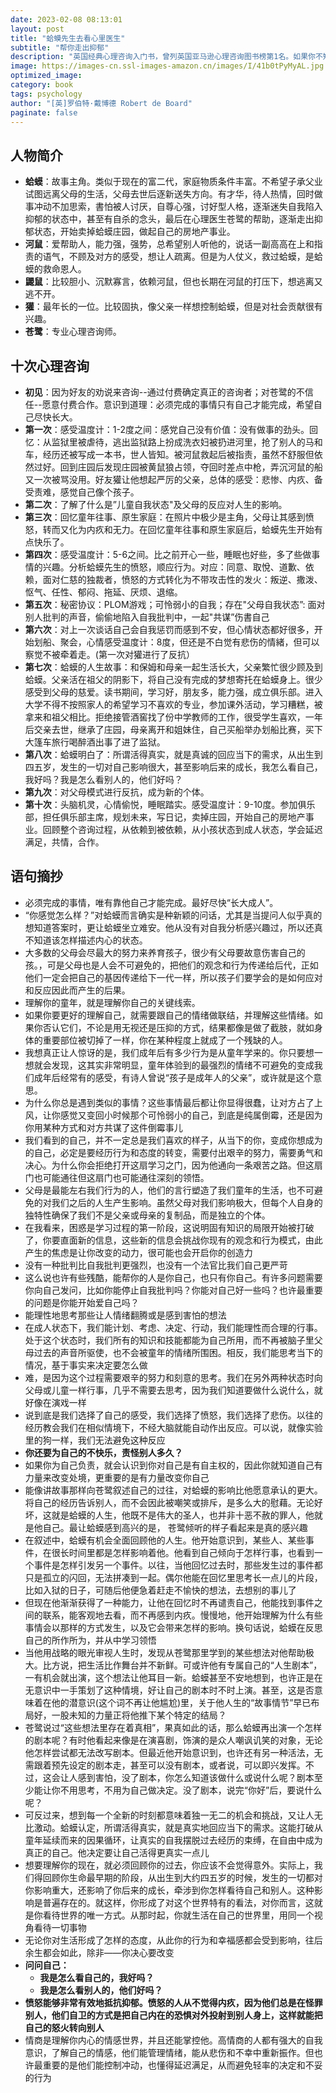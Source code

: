 ```yaml
---
date: 2023-02-08 08:13:01
layout: post
title: "蛤蟆先生去看心里医生"
subtitle: "帮你走出抑郁"
description: "英国经典心理咨询入门书，曾列英国亚马逊心理咨询图书榜第1名。如果你不知道该不该去看心理医生，请先看看这本书"
image: https://images-cn.ssl-images-amazon.cn/images/I/41b0tPyMyAL.jpg
optimized_image:
category: book
tags: psychology
author: "[英]罗伯特·戴博德 Robert de Board"
paginate: false
---
```


## 人物简介

- **蛤蟆**：故事主角。类似于现在的富二代，家庭物质条件丰富。不希望子承父业试图远离父母的生活，父母去世后逐新送失方向。有才华，待人热情，回时做事冲动不加思索，書怕被人讨厌，自尊心强，讨好型人格，逐渐迷失自我陷入抑郁的状态中，甚至有自杀的念头，最后在心理医生苍鹭的帮助，逐渐走出抑郁状态，开始卖掉蛤蟆庄园，做起自己的房地产事业。
- **河鼠**：爱帮助人，能力强，强势，总希望别人听他的，说话一副高高在上和指责的语气，不顾及对方的感受，想让人疏离。但是为人仗义，救过蛤蟆，是蛤蟆的救命恩人。
- **鼹鼠**：比较胆小、沉默寡言，依赖河鼠，但也长期在河鼠的打压下，想逃离又逃不开。
- **獾**：最年长的一位。比较固执，像父亲一样想控制蛤蟆，但是对社会贡献很有兴趣。
- **苍鹭**：专业心理咨询师。

## 十次心理咨询

- **初见**：因为好友的劝说来咨询--通过付费确定真正的咨询者；对苍鹭的不信任--愿意付费合作。意识到道理：必须完成的事情只有自己才能完成，希望自己尽快长大。
- **第一次**：感受温度计：1-2度之间：感党自己没有价值：没有做事的劲头。回忆：从监狱里被虐待，逃出监狱路上扮成洗衣妇被扔进河里，抢了别人的马和车，经历还被写成一本书，世人皆知。被河鼠救起后被指责，虽然不舒服但依然过好。回到庄园后发现庄园被黄鼠狼占领，夺回时差点中枪，弄沉河鼠的船又一次被骂没用。好友獾让他想起严厉的父亲，总体的感受：悲惨、内疚、备受责难，感觉自己像个孩子。
- **第二次**：了解了什么是”儿童自我状态"及父母的反应对人生的影响。
- **第三次**：回忆童年往事、原生家庭：在照片中极少是主角，父母让其感到愤怒，转而又化为内疚和无力。在回忆童年往事和原生家庭后，蛤蟆先生开始有点快乐了。
- **第四次**：感受温度计：5-6之间。比之前开心一些，睡眠也好些，多了些做事情的兴趣。分析蛤蟆先生的愤怒，顺应行为。对应：同意、取悅、道歉、依赖，面对仁慈的独裁者，愤怒的方式转化为不带攻击性的发火：叛逆、撒泼、怄气、任性、郁闷、拖延、厌烦、退缩。
- **第五次**：秘密协议：PLOM游戏；可怜弱小的自我；存在"父母自我状态”: 面对别人批判的声音，偷偷地陷入自我批判中，一起"共谋”伤書自己
- **第六次**：对上一次谈话自己会自我惩罚而感到不安，但心情状态都好很多，开始划船、聚会，心情感受温度计：8度，但还是不白觉有悲伤的情緒，但可以察觉不被牵着走。(第一次对獾进行了反抗）
- **第七次**：蛤蟆的人生故事：和保姆和母亲一起生活长大，父亲繁忙很少顾及到蛤蟆。父亲活在祖父的阴影下，将自己没有完成的梦想寄托在蛤蟆身上。很少感受到父母的慈爱。读书期间，学习好，朋友多，能力强，成立俱乐部。进入大学不得不按照家人的希望学习不喜欢的专业，参加课外活动，学习糟糕，被拿来和祖父相比。拒绝接管酒窖找了份中学教师的工作，很受学生喜欢，一年后交亲去世，继承了庄园，母亲离开和姐妹住，自己买船举办划船比赛，买下大篷车旅行喝醉酒出事了进了监狱。
- **第八次**：蛤蟆明白了：所谓活得真实，就是真诚的回应当下的需求，从出生到四五岁，发生的一切对自己影响很大，甚至影响后来的成长，我怎么看自己，我好吗？我是怎么看别人的，他们好吗？
- **第九次**：对父母模式进行反抗，成为新的个体。
- **第十次**：头脑机灵，心情偷悦，睡眠踏实。感受温度计：9-10度。参加俱乐部，担任俱乐部主席，规划未来，写日记，卖掉庄园，开始自己的房地产事业。回顾整个咨询过程，从依赖到被依赖，从小孩状态到成人状态，学会延迟满足，共情，合作。

## 语句摘抄

- 必须完成的事情，唯有靠他自己才能完成。最好尽快“长大成人”。
- “你感觉怎么样？”对蛤蟆而言确实是种新颖的问话，尤其是当提问人似乎真的想知道答案时，更让蛤蟆坐立难安。他从没有对自我分析感兴趣过，所以还真不知道该怎样描述内心的状态。
- 大多数的父母会尽最大的努力来养育孩子，很少有父母要故意伤害自己的孩。，可是父母也是人会不可避免的，把他们的观念和行为传递给后代，正如他们一定会把自己的基因传递给下一代一样，所以孩子们要学会的是如何应对和反应因此而产生的后果。
- 理解你的童年，就是理解你自己的关键线索。
- 如果你要更好的理解自己，就需要跟自己的情绪做联结，并理解这些情绪。如果你否认它们，不论是用无视还是压抑的方式，结果都像是做了截肢，就如身体的重要部位被切掉了一样，你在某种程度上就成了一个残缺的人。
- 我想真正让人惊讶的是，我们成年后有多少行为是从童年学来的。你只要想一想就会发现，这其实非常明显，童年体验到的最强烈的情绪不可避免的变成我们成年后经常有的感受，有诗人曾说“孩子是成年人的父亲”，或许就是这个意思。
- 为什么你总是遇到类似的事情？这些事情最后都让你显得很蠢，让对方占了上风，让你感觉又变回小时候那个可怜弱小的自己，到底是纯属倒霉，还是因为你用某种方式和对方共谋了这件倒霉事儿
- 我们看到的自己，并不一定总是我们喜欢的样子，从当下的你，变成你想成为的自己，必定是要经历行为和态度的转变，需要付出艰辛的努力，需要勇气和决心。为什么你会拒绝打开这扇学习之门，因为他通向一条艰苦之路。但这扇门也可能通往但这扇门也可能通往深刻的领悟。
- 父母是最能左右我们行为的人，他们的言行塑造了我们童年的生活，也不可避免的对我们之后的人生产生影响。虽然父母对我们影响极大，但每个人自身的独特性确保了我们不是父亲或母亲的复制品，而是独立的个体。
- 在我看来，困惑是学习过程的第一阶段，这说明固有知识的局限开始被打破了，你要直面新的信息，这些新的信息会挑战你现有的观念和行为模式，由此产生的焦虑是让你改变的动力，很可能也会开启你的创造力
- 没有一种批判比自我批判更强烈，也没有一个法官比我们自己更严苛
- 这么说也许有些残酷，能帮你的人是你自己，也只有你自己。有许多问题需要你向自己发问，比如你能停止自我批判吗？你能对自己好一些吗？也许最重要的问题是你能开始爱自己吗？
- 能理性地思考那些让人情绪翻腾或是感到害怕的想法
- 在成人状态下，我们能计划、考虑、决定、行动，我们能理性而合理的行事。处于这个状态时，我们所有的知识和技能都能为自己所用，而不再被脑子里父母过去的声音所驱使，也不会被童年的情绪所围困。相反，我们能思考当下的情况，基于事实来决定要怎么做
- 难，是因为这个过程需要艰辛的努力和刻意的思考。我们在另外两种状态时向父母或儿童一样行事，几乎不需要去思考，因为我们知道要做什么说什么，就好像在演戏一样
- 说到底是我们选择了自己的感受，我们选择了愤怒，我们选择了悲伤。以往的经历教会我们在相似情境下，不经大脑就能自动作出反应。可以说，就像实验里的狗一样，我们无法避免这种反应
- **你还要为自己的不快乐，责怪别人多久？**
- 如果你为自己负责，就会认识到你对自己是有自主权的，因此你就知道自己有力量来改变处境，更重要的是有力量改变你自己
- 能像讲故事那样向苍鹭叙述自己的过往，对蛤蟆的影响比他愿意承认的更大。将自己的经历告诉别人，而不会因此被嘲笑或排斥，是多么大的慰藉。无论好坏，这就是蛤蟆的人生，他既不是伟大的圣人，也并非十恶不赦的罪人，他就是他自己。最让蛤蟆感到高兴的是， 苍鹭倾听的样子看起来是真的感兴趣
- 在叙述中，蛤蟆有机会全面回顾他的人生。他开始意识到，某些人、某些事件，在很长时间里都是怎样影响着他。他看到自己倾向于怎样行事，也看到一个事件是怎样引发另一个事件。以往，当他回忆过去时，那些发生过的事件都只是孤立的闪回，无法拼凑到一起。偶尔他能在回忆里思考长一点儿的片段，比如入狱的日子，可随后他便急着赶走不愉快的想法，去想别的事儿了
- 但现在他渐渐获得了一种能力，让他在回忆时不再谴责自己，他能找到事件之间的联系，能客观地去看，而不再感到内疚。慢慢地，他开始理解为什么有些事情会以那样的方式发生，以及它会带来怎样的影响。换句话说，蛤蟆在反思自己的所作所为，并从中学习领悟
- 当他用战略的眼光审视人生时，发现从苍鹭那里学到的某些想法对他帮助极大。比方说，把生活比作舞台并不新鲜。可或许他有专属自己的“人生剧本”，一有机会就出演，这个想法让他耳目一新。蛤蟆甚至不安地想到，也许正是在无意识中一手策划了这种情境，好让自己的剧本时不时上演。甚至，这是否意味着在他的潜意识(这个词不再让他尴尬)里，关于他人生的“故事情节”早已布局好，一股未知的力量正将他推下某个特定的结局？
- 苍鹭说过“这些想法里存在着真相”，果真如此的话，那么蛤蟆再出演一个怎样的剧本呢？有时他看起来像是在演喜剧，饰演的是众人嘲讽讥笑的对象，无论他怎样尝试都无法改写剧本。但最近他开始意识到，也许还有另一种活法，无需跟着预先设定的剧本走，甚至可以没有剧本，或者说，可以即兴发挥。不过，这会让人感到害怕，没了剧本，你怎么知道该做什么或说什么呢？剧本至少能让你不用思考，不用为自己做决定。没了剧本，说完“你好”后，要说什么呢？
- 可反过来，想到每一个全新的时刻都意味着独一无二的机会和挑战，又让人无比激动。蛤蟆认定，所谓活得真实，就是真实地回应当下的需求。这能打破从童年延续而来的因果循环，让真实的自我摆脱过去经历的束缚，在自由中成为真正的自己。他决定要让自己活得更真实一点儿
- 想要理解你的现在，就必须回顾你的过去，你应该不会觉得意外。实际上，我们得回顾你生命最早期的阶段，从出生到大约四五岁的时候，发生的一切都对你影响重大，还影响了你后来的成长，牵涉到你怎样看待自己和别人。这种影响是普遍存在的。就这样，你形成了对这个世界特有的看法，对你而言，这就是你看待世界的唯一方式。从那时起，你就生活在自己的世界里，用同一个视角看待一切事物
- 无论你对生活形成了怎样的态度，从此你的行为和幸福感都会受到影响，往后余生都会如此，除非——你决心要改变
- **问问自己：**
    - **我是怎么看自己的，我好吗？**
    - **我是怎么看别人的，他们好吗？**
- **愤怒能够非常有效地抵抗抑郁。愤怒的人从不觉得内疚，因为他们总是在怪罪别人，他们自卫的方式是把自己内在的恐惧对外投射到别人身上，这样就能把自己的怒火转向别人**
- 情商是理解你内心的情感世界，并且还能掌控他。高情商的人都有强大的自我意识，了解自己的情感，他们能管理情绪，能从悲伤和不幸中重新振作。但也许最重要的是他们能控制冲动，也懂得延迟满足，从而避免轻率的决定和不妥的行为